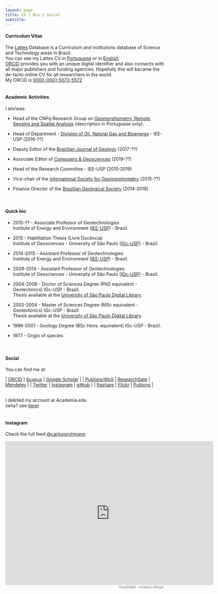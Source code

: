 ```yaml
---
layout: page
title: CV | Bio | Social 
subtitle: 
---
```


#### Curriculum Vitae
The [Lattes](http://lattes.cnpq.br/) Database is a Curriculum and institutions database of Science and Technology areas in Brazil.  
You can see my Lattes CV in [Portuguese](http://lattes.cnpq.br/5846052449613692) or in [English](http://buscatextual.cnpq.br/buscatextual/visualizacv.do?metodo=apresentar&id=K4769337Z5&idiomaExibicao=2).  
[ORCiD](https://orcid.org) provides you with an unique digital identifier and also connects with all major publishers and funding agencies. Hopefully this will became the de-facto online CV for all researchers in the world.  
My ORCiD is [0000-0001-5073-5572](http://orcid.org/0000-0001-5073-5572)
&nbsp;  
&nbsp;  
#### Academic Activities
I am/was:   

- Head of the CNPq Research Group on [Geomorphometry, Remote Sensing and Spatial Analysis](http://dgp.cnpq.br/dgp/espelhogrupo/3669868695434986) (description in Portuguese only).   

- Head of Department - [Division of Oil, Natural Gas and Bioenergy](http://iee.usp.br/?q=pt-br/divisao-cientifica/tecnologia-petroleo) - IEE-USP (2016-??)  

- Deputy Editor of the [Brazilian Journal of Geology](http://www.scielo.br/bjgeo) (2017-??)  

- Associate Editor of [Computers & Geosciences](https://www.journals.elsevier.com/computers-and-geosciences/editorial-board) (2019-??)  

- Head of the Research Committee - IEE-USP (2015-2019)  

- Vice-chair of the [International Society for Geomorphometry](http://geomorphometry.org/content/scientific-committee) (2015-??)  

- Finance Director of the [Brazilian Geological Society](http://www.sbgeo.org.br/) (2014-2019)  
&nbsp;  
&nbsp;  

#### Quick bio
- 2015-?? - Associate Professor of Geotechnologies  
Institute of Energy and Environment ([IEE-USP](http://www.iee.usp.br)) - Brazil.  

- 2015 - Habilitation Thesis (Livre Docência)  
Institute of Geosciences - University of São Paulo ([IGc-USP](http://www.igc.usp.br)) - Brazil.  

- 2014-2015 - Assistant Professor of Geotechnologies  
Institute of Energy and Environment ([IEE-USP](http://www.iee.usp.br)) - Brazil.   

- 2009-2014 - Assistant Professor of Geotechnologies  
Institute of Geosciences - University of São Paulo ([IGc-USP](http://www.igc.usp.br)) - Brazil.  

- 2004-2008 - Doctor of Sciences Degree (PhD equivalent - Geotectonics) IGc-USP - Brazil.  
Thesis available at the [University of São Paulo Digital Library](http://www.teses.usp.br/teses/disponiveis/44/44141/tde-03022009-141229/pt-br.php).  

- 2002-2004 - Master of Sciences Degree (MSc equivalent - Geotectonics) IGc-USP - Brazil.  
Thesis available at the [University of São Paulo Digital Library](http://www.teses.usp.br/teses/disponiveis/44/44134/tde-10082006-155540/pt-br.php).  

- 1996-2001 - Geology Degree (BSc Hons. equivalent) IGc-USP - Brazil.  

- 1977 - Origin of species  
&nbsp;  
&nbsp;  

#### Social
You can find me at:   

| [ORCID][ORCID]                | [Scopus][Scopus]              | [Google Scholar][Google Scholar]  |
| [Publons/WoS][Publons]        | [ResearchGate][ResearchGate]  | [Mendeley][Mendeley]              |
| [Twitter][Twitter]            | [Instagram][Instagram]        | [github][github]                  |
| [figshare][figshare]          | [Flickr][Flickr]              | [Publons][Publons]                |


<!-- | [ORCID][ORCID]                    | [ScienceOpen][ScienceOpen]    | [Twitter][Twitter]     |
| [ResearcherID][ResearcherID]      | [Impactstory][Impactstory]    | [Flickr][Flickr]       |
| [Scopus][Scopus]                  | [Publons][Publons]            | [Instagram][Instagram] |
| [Google Scholar][Google Scholar]  | [ResearchGate][ResearchGate]  | [github][github]       |
| [figshare][figshare]              | [Mendeley][Mendeley]          |                        |
 -->
&nbsp;  
I deleted my account at Academia.edu  
(why? see [here](/2017-01-24-i-deleted-my-account-at-academia-edu/))
&nbsp;  
&nbsp;  

#### Instagram
Check the full feed [@carlosgrohmann](https://www.instagram.com/carlosgrohmann/)
<!-- SnapWidget -->
<script src="https://snapwidget.com/js/snapwidget.js"></script>
<!-- SnapWidget -->
<iframe src="https://snapwidget.com/embed/652797" class="snapwidget-widget" allowtransparency="true" frameborder="0" scrolling="no" style="border:none; overflow:hidden; width:650px; height:450px"></iframe>
<div style="font:10px/14px 'Roboto','Helvetica Neue',Arial,Helvetica,sans-serif;font-weight:400;width:495px;text-align:right"><a href="https://snapwidget.com" style="color:#777;text-decoration:none;">SnapWidget · Instagram Widget</a></div>



[ORCID]:http://orcid.org/0000-0001-5073-5572                                    
[ResearcherID]:http://www.researcherid.com/rid/A-9030-2008                      
[Scopus]:http://www.scopus.com/authid/detail.url?authorId=8577187300            
[Google Scholar]:http://scholar.google.com.br/citations?hl=en&user=V3s8mq4AAAAJ 

[ScienceOpen]:https://www.scienceopen.com/user/carlosgrohmann  
[Impactstory]:https://impactstory.org/u/0000-0001-5073-5572  
[Publons]:https://publons.com/author/233408/carlos-grohmann  
[ResearchGate]:https://www.researchgate.net/profile/Carlos_Grohmann/  
[Mendeley]:http://www.mendeley.com/profiles/carlos-grohmann2/  
[figshare]:http://figshare.com/authors/Carlos_Grohmann/554217  
[github]:https://github.com/CarlosGrohmann  
  
[Twitter]:http://twitter.com/CarlosGrohmann  
[Flickr]:https://www.flickr.com/photos/carlosgrohmann  
[Instagram]:http://instagram.com/carlosgrohmann  












